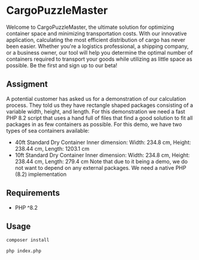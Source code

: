 # CargoPuzzleMaster

Welcome to CargoPuzzleMaster, the ultimate solution for optimizing container space and minimizing
transportation costs. With our innovative application, calculating the most efficient distribution of cargo
has never been easier. Whether you're a logistics professional, a shipping company, or a business owner,
our tool will help you determine the optimal number of containers required to transport your goods
while utilizing as little space as possible. Be the first and sign up to our beta!

## Assigment

A potential customer has asked us for a demonstration of our calculation process. They told us they have
rectangle shaped packages consisting of a variable width, height, and length.
For this demonstration we need a fast PHP 8.2 script that uses a hand full of files that find a good
solution to fit all packages in as few containers as possible.
For this demo, we have two types of sea containers available:
- 40ft Standard Dry Container
  Inner dimension: Width: 234.8 cm, Height: 238.44 cm, Length: 1203.1 cm
- 10ft Standard Dry Container
  Inner dimension: Width: 234.8 cm, Height: 238.44 cm, Length: 279.4 cm
  Note that due to it being a demo, we do not want to depend on any external packages. We need a
  native PHP (8.2) implementation

## Requirements
- PHP ^8.2

## Usage
```bash
composer install

php index.php
```